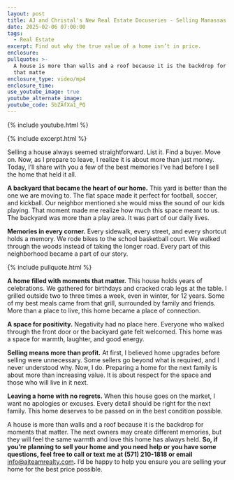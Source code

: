 ```yaml
---
layout: post
title: AJ and Christal's New Real Estate Docuseries - Selling Manassas - Episode 5
date: 2025-02-06 07:00:00
tags:
  - Real Estate
excerpt: Find out why the true value of a home isn’t in price.
enclosure:
pullquote: >-
  A house is more than walls and a roof because it is the backdrop for moments
  that matte
enclosure_type: video/mp4
enclosure_time:
use_youtube_image: true
youtube_alternate_image:
youtube_code: 5bZAfXa1_PQ
---
```

{% include youtube.html %}

{% include excerpt.html %}

Selling a house always seemed straightforward. List it. Find a buyer. Move on. Now, as I prepare to leave, I realize it is about more than just money. Today, I’ll share with you a few of the best memories I’ve had before I sell the home that held it all.

**A backyard that became the heart of our home.** This yard is better than the one we are moving to. The flat space made it perfect for football, soccer, and kickball. Our neighbor mentioned she would miss the sound of our kids playing. That moment made me realize how much this space meant to us. The backyard was more than a play area. It was part of our daily lives.

**Memories in every corner.** Every sidewalk, every street, and every shortcut holds a memory. We rode bikes to the school basketball court. We walked through the woods instead of taking the longer road. Every part of this neighborhood became a part of our story.

{% include pullquote.html %}

**A home filled with moments that matter.** This house holds years of celebrations. We gathered for birthdays and cracked crab legs at the table. I grilled outside two to three times a week, even in winter, for 12 years. Some of my best meals came from that grill, surrounded by family and friends. More than a place to live, this home became a place of connection.

**A space for positivity.** Negativity had no place here. Everyone who walked through the front door or the backyard gate felt welcomed. This home was a space for warmth, laughter, and good energy.

**Selling means more than profit.** At first, I believed home upgrades before selling were unnecessary. Some sellers go beyond what is required, and I never understood why. Now, I do. Preparing a home for the next family is about more than increasing value. It is about respect for the space and those who will live in it next.

**Leaving a home with no regrets.** When this house goes on the market, I want no apologies or excuses. Every detail should be right for the next family. This home deserves to be passed on in the best condition possible.

A house is more than walls and a roof because it is the backdrop for moments that matter. The next owners may create different memories, but they will feel the same warmth and love this home has always held. **So, if you’re planning to sell your home and you need help or you have some questions, feel free to call or text me at (571) 210-1818 or email** [info@ajteamrealty.com](mailto:info@ajteamrealty.com)**.** I’d be happy to help you ensure you are selling your home for the best price possible.
